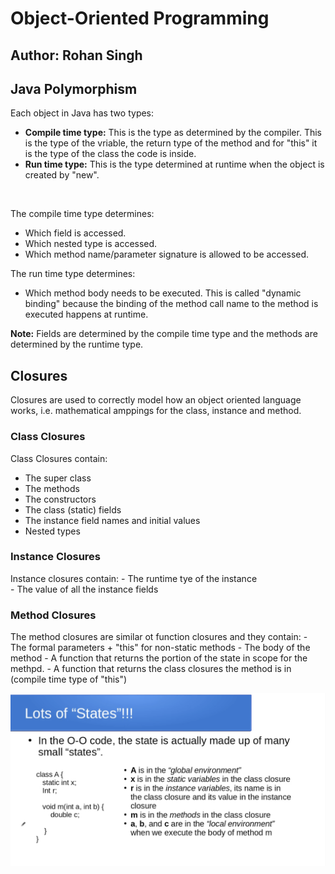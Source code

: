 # Object-Oriented Programming
## Author: Rohan Singh

## Java Polymorphism
Each object in Java has two types:  
  - **Compile time type:** This is the type as determined by the compiler. This is the type of the vriable, the return type of the method and for "this" it is the type of the class the code is inside.  
  - **Run time type:** This is the type determined at runtime when the object is created by "new". 

<br>

The compile time type determines:  
  - Which field is accessed.  
  - Which nested type is accessed.  
  - Which method name/parameter signature is allowed to be accessed.

The run time type determines:
  - Which method body needs to be executed. This is called "dynamic binding" because the binding of the method call name to the method is executed happens at runtime.

**Note:** Fields are determined by the compile time type and the methods are determined by the runtime type.


## Closures

Closures are used to correctly model how an object oriented language works, i.e. mathematical amppings for the class, instance and method.

### Class Closures
Class Closures contain:
  - The super class  
  - The methods  
  - The constructors  
  - The class (static) fields  
  - The instance field names and initial values  
  - Nested types

### Instance Closures
Instance closures contain:
    - The runtime tye of the instance  
    - The value of all the instance fields

### Method Closures
The method closures are similar ot function closures and they contain:
    - The formal parameters + "this" for non-static methods
    - The body of the method
    - A function that returns the portion of the state in scope for the methpd.
    - A function that returns the class closures the method is in (compile time type of "this")

<img title="a title" alt="Alt text" src="states.png">